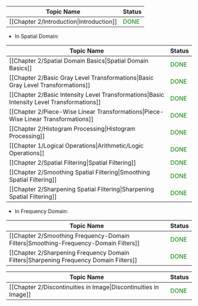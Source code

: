 
| Topic Name                               | Status                                |
| ---------------------------------------- | ------------------------------------- |
| [[Chapter 2/Introduction\|Introduction]] | <font style="color:green">DONE</font> |


- In Spatial Domain:

| Topic Name                                                                                 | Status                                |
| ------------------------------------------------------------------------------------------ | ------------------------------------- |
| [[Chapter 2/Spatial Domain Basics\|Spatial Domain Basics]]                                 | <font style="color:green">DONE</font> |
| [[Chapter 2/Basic Gray Level Transformations\|Basic Gray Level Transformations]]           | <font style="color:green">DONE</font> |
| [[Chapter 2/Basic Intensity Level Transformations\|Basic Intensity Level Transformations]] | <font style="color:green">DONE</font> |
| [[Chapter 2/Piece-Wise Linear Transformations\|Piece-Wise Linear Transformations]]         | <font style="color:green">DONE</font> |
| [[Chapter 2/Histogram Processing\|Histogram Processing]]                                   | <font style="color:green">DONE</font> |
| [[Chapter 1/Logical Operations\|Arithmetic/Logic Operations]]                              | <font style="color:green">DONE</font> |
| [[Chapter 2/Spatial Filtering\|Spatial Filtering]]                                         | <font style="color:green">DONE</font> |
| [[Chapter 2/Smoothing Spatial Filtering\|Smoothing Spatial Filtering]]                     | <font style="color:green">DONE</font> |
| [[Chapter 2/Sharpening Spatial Filtering\|Sharpening Spatial Filtering]]                   | <font style="color:green">DONE</font> |

- In Frequency Domain:

| Topic Name                                                                             | Status                                |
| -------------------------------------------------------------------------------------- | ------------------------------------- |
| [[Chapter 2/Smoothing Frequency-Domain Filters\|Smoothing-Frequency-Domain Filters]]   | <font style="color:green">DONE</font> |
| [[Chapter 2/Sharpening Frequency Domain Filters\|Sharpening Frequency Domain Filters]] | <font style="color:green">DONE</font> |


| Topic Name                                                       | Status                                |
| ---------------------------------------------------------------- | ------------------------------------- |
| [[Chapter 2/Discontinuities in Image\|Discontinuities in Image]] | <font style="color:green">DONE</font> |

